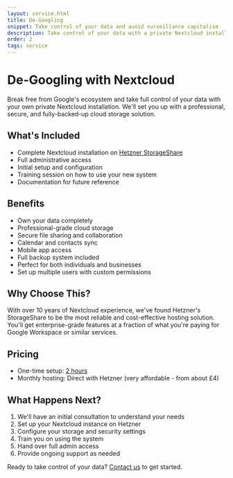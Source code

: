 ```yaml
---
layout: service.html
title: De-Googling
snippet: Take control of your data and avoid surveillance capitalism
description: Take control of your data with a private Nextcloud installation
order: 2
tags: service
---
```


# De-Googling with Nextcloud

Break free from Google's ecosystem and take full control of your data with your own private Nextcloud installation. We'll set you up with a professional, secure, and fully-backed-up cloud storage solution.

## What's Included

- Complete Nextcloud installation on [Hetzner StorageShare](https://www.hetzner.com/storage/storage-share/)
- Full administrative access
- Initial setup and configuration
- Training session on how to use your new system
- Documentation for future reference

## Benefits

- Own your data completely
- Professional-grade cloud storage
- Secure file sharing and collaboration
- Calendar and contacts sync
- Mobile app access
- Full backup system included
- Perfect for both individuals and businesses
- Set up multiple users with custom permissions

## Why Choose This?

With over 10 years of Nextcloud experience, we've found Hetzner's StorageShare to be the most reliable and cost-effective hosting solution. You'll get enterprise-grade features at a fraction of what you're paying for Google Workspace or similar services.

## Pricing

- One-time setup: [2 hours](/prices/)
- Monthly hosting: Direct with Hetzner (very affordable - from about £4)

## What Happens Next?

1. We'll have an initial consultation to understand your needs
2. Set up your Nextcloud instance on Hetzner
3. Configure your storage and security settings
4. Train you on using the system
5. Hand over full admin access
6. Provide ongoing support as needed

Ready to take control of your data? [Contact us](/contact/) to get started.
